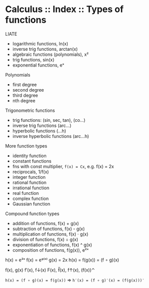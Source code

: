 # Calculus :: Index :: Types of functions

LIATE
- logarithmic functions,              ln(x)
- inverse trig functions,             arctan(x)
- algebraic functions (polynomials),  x²
- trig functions,                     sin(x)
- exponential functions,              eˣ

Polynomials
- first degree
- second degree
- third degree
- nth degree

Trigonometric functions
- trig functions: (sin, sec, tan), (co…)
- inverse trig functions (arc…)
- hyperbolic functions (…h)
- inverse hyperbolic functions (arc…h)

More function types
- identity function
- constant functions
- fns with const multiplier, `f(x) = Cx`, e.g. f(x) = 2x
- reciprocals, 1/f(x)
- integer function
- rational function
- irrational function
- real function
- complex function
- Gaussian function

Compound function types
- addition of functions,        f(x) + g(x)
- subtraction of functions,     f(x) - g(x)
- multiplication of functions,  f(x) ⋅ g(x)
- division of functions,        f(x) ÷ g(x)
- exponentiation of functions,  f(x) ^ g(x)
- composition of functions,     f(g(x)),        e²ˣ



h(x) = e²ˣ
f(x) = eᵍ⁽ˣ⁾
g(x) = 2x
h(x) = f(g(x)) = (f ∘ g)(x)

f(x), g(x)
f′(x), f↓(x)
F(x), f̅(x), f↑(x), (f(x))⌃

`h(x) = (f ∘ g)(x) = f(g(x))` ⇒ `h′(x) = (f ∘ g)′(x) = (f(g(x)))′`
